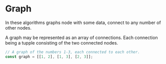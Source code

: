# Graph

In these algorithms graphs node with some data, connect to any number of other nodes.

A graph may be represented as an array of connections. Each connection being a tupple consisting of the two connected nodes.

```js
// A graph of the numbers 1-3, each connected to each other.
const graph = [[1, 2], [1, 3], [2, 3]];
```

